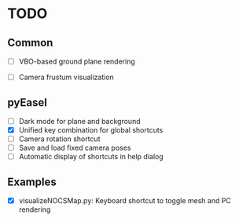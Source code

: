 # TODO
## Common
- [ ] VBO-based ground plane rendering
- [ ] Camera frustum visualization


## pyEasel
- [ ] Dark mode for plane and background
- [x] Unified key combination for global shortcuts
- [ ] Camera rotation shortcut
- [ ] Save and load fixed camera poses
- [ ] Automatic display of shortcuts in help dialog

## Examples
- [x] visualizeNOCSMap.py: Keyboard shortcut to toggle mesh and PC rendering